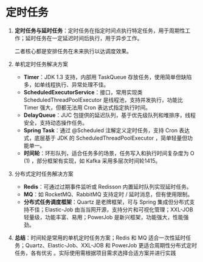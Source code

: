 # 定时任务

1. **定时任务与延时任务**：定时任务在指定时间点执行特定任务，用于周期性工作；延时任务在一定延迟时间后执行，用于异步工作。

   二者核心都是安排任务在未来执行以达调度效果。

2. 单机定时任务解决方案

   - **Timer**：JDK 1.3 支持，内部用 TaskQueue 存放任务，使用简单但缺陷多，如单线程执行、异常处理不佳。
   - **ScheduledExecutorService**：接口，常用实现类 ScheduledThreadPoolExecutor 是线程池，支持并发执行，功能比 Timer 强大，但都无法用 Cron 表达式指定执行时间。
   - **DelayQueue**：JUC 包提供的延迟队列，基于优先级队列和堆排序，线程安全，支持动态操作任务。
   - **Spring Task**：通过 @Scheduled 注解定义定时任务，支持 Cron 表达式，底层基于 JDK 的 ScheduledThreadPoolExecutor ，简单轻量但功能单一。
   - **时间轮**：环形队列，适合任务多的场景，任务写入和执行时间复杂度为 O (1) ，部分框架有实现，如 Kafka 采用多层次时间轮1415。

3. 分布式定时任务解决方案

   - **Redis**：可通过过期事件监听或 Redisson 内置延时队列实现延时任务。
   - **MQ**：如 RocketMQ、RabbitMQ 支持定时 / 延时消息，但有使用限制。
   - **分布式任务调度框架**：Quartz 是老牌框架，可与 Spring 集成但分布式支持不佳；Elastic-Job 由当当网开源，支持分片和可视化管理；XXL-JOB 轻量级，功能丰富、易用；PowerJob 是新兴框架，功能强大，性能强劲。

4. **总结**：时间轮是常用的单机定时任务方案；Redis 和 MQ 适合一次性延时任务；Quartz、Elastic-Job、XXL-JOB 和 PowerJob 更适合周期性分布式定时任务，各有优劣 。实际使用需根据项目需求选择合适方案并进行实践